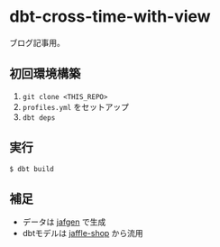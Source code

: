 # dbt-cross-time-with-view

ブログ記事用。

## 初回環境構築

1. `git clone <THIS_REPO>`
1. `profiles.yml` をセットアップ
1. `dbt deps`

## 実行

```
$ dbt build
```

## 補足

- データは [jafgen](https://github.com/dbt-labs/jaffle-shop-generator) で生成
- dbtモデルは [jaffle-shop](https://github.com/dbt-labs/jaffle-shop) から流用
